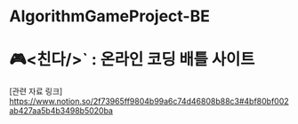 # AlgorithmGameProject-BE
# 🎮<친다/>` : 온라인 코딩 배틀 사이트

[관련 자료 링크]
https://www.notion.so/2f73965ff9804b99a6c74d46808b88c3#4bf80bf002ab427aa5b4b3498b5020ba
